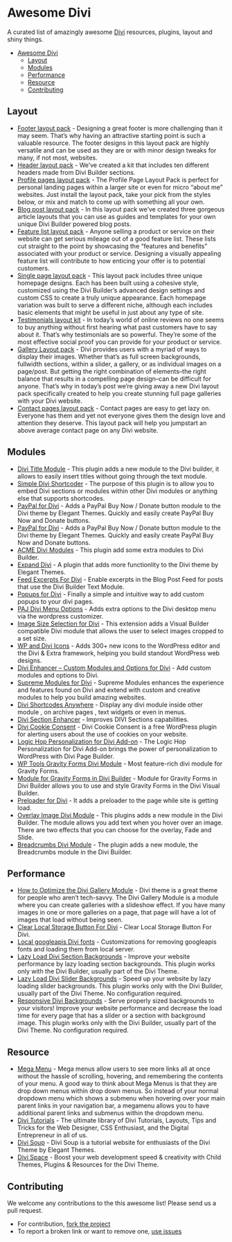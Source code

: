 # Awesome Divi

A curated list of amazingly awesome [Divi](https://www.elegantthemes.com/gallery/divi/) resources, plugins, layout and shiny things. 

- [Awesome Divi](#awesome-divi)
	- [Layout](#layout)
	- [Modules](#modules)
	- [Performance](#performance)
	- [Resource](#resource)
  - [Contributing](#contributing)


## Layout

* [Footer layout pack](https://www.elegantthemes.com/blog/divi-resources/free-divi-footer-layout-pack-10-unique-footer-designs-to-give-your-site-a-leg-up) - Designing a great footer is more challenging than it may seem. That’s why having an attractive starting point is such a valuable resource. The footer designs in this layout pack are highly versatile and can be used as they are or with minor design tweaks for many, if not most, websites.
* [Header layout pack](https://www.elegantthemes.com/blog/divi-resources/free-divi-download-the-divi-header-ui-kit) - We’ve created a kit that includes ten different headers made from Divi Builder sections.
* [Profile pages layout pack](https://www.elegantthemes.com/blog/divi-resources/free-divi-download-the-profile-pages-layout-pack) - The Profile Page Layout Pack is perfect for personal landing pages within a larger site or even for micro “about me” websites. Just install the layout pack, take your pick from the styles below, or mix and match to come up with something all your own.
* [Blog post layout pack](https://www.elegantthemes.com/blog/divi-resources/free-divi-blog-post-layout-pack-will-take-your-builder-powered-articles-to-the-next-level) - In this layout pack we’ve created three gorgeous article layouts that you can use as guides and templates for your own unique Divi Builder powered blog posts.
* [Feature list layout pack](https://www.elegantthemes.com/blog/divi-resources/free-divi-feature-list-layout-pack-will-help-you-showcase-what-you-have-to-offer-in-style) - Anyone selling a product or service on their website can get serious mileage out of a good feature list. These lists cut straight to the point by showcasing the “features and benefits” associated with your product or service. Designing a visually appealing feature list will contribute to how enticing your offer is to potential customers.
* [Single page layout pack](https://www.elegantthemes.com/blog/divi-resources/download-our-free-divi-layout-pack-for-modern-homepages-and-single-page-websites) - This layout pack includes three unique homepage designs. Each has been built using a cohesive style, customized using the Divi Builder’s advanced design settings and custom CSS to create a truly unique appearance. Each homepage variation was built to serve a different niche, although each includes basic elements that might be useful in just about any type of site. 
* [Testimonials layout kit](https://www.elegantthemes.com/blog/divi-resources/free-divi-testimonials-layout-kit) - In today’s world of online reviews no one seems to buy anything without first hearing what past customers have to say about it. That’s why testimonials are so powerful. They’re some of the most effective social proof you can provide for your product or service.
* [Gallery Layout pack](https://www.elegantthemes.com/blog/divi-resources/free-divi-photo-gallery-layout-pack-5-stunning-gallery-page-layouts-in-one-convenient-download) - Divi provides users with a myriad of ways to display their images. Whether that’s as full screen backgrounds, fullwidth sections, within a slider, a gallery, or as individual images on a page/post. But getting the right combination of elements–the right balance that results in a compelling page design–can be difficult for anyone. That’s why in today’s post we’re giving away a new Divi layout pack specifically created to help you create stunning full page galleries with your Divi website.
* [Contact pages layout pack](https://www.elegantthemes.com/blog/divi-resources/download-the-free-divi-contact-pages-layout-pack) - Contact pages are easy to get lazy on. Everyone has them and yet not everyone gives them the design love and attention they deserve. This layout pack will help you jumpstart an above average contact page on any Divi website.

## Modules

* [Divi Title Module](https://wordpress.org/plugins/mc-divi-title-module/) - This plugin adds a new module to the Divi builder, it allows to easily insert titles without going through the text module.
* [Simple Divi Shortcoder](https://wordpress.org/plugins/simple-divi-shortcoder/) - The purpose of this plugin is to allow you to embed Divi sections or modules within other Divi modules or anything else that supports shortcodes.
* [PayPal for Divi](https://github.com/angelleye/divi-paypal) - Adds a PayPal Buy Now / Donate button module to the Divi theme by Elegant Themes.  Quickly and easily create PayPal Buy Now and Donate buttons.
* [PayPal for Divi](https://wordpress.org/plugins/angelleye-paypal-for-divi/) - Adds a PayPal Buy Now / Donate button module to the Divi theme by Elegant Themes.  Quickly and easily create PayPal Buy Now and Donate buttons.
* [ACME Divi Modules](https://wordpress.org/plugins/acme-divi-modules/) - This plugin add some extra modules to Divi Builder.
* [Expand Divi](https://wordpress.org/plugins/expand-divi/) - A plugin that adds more functionlity to the Divi theme by Elegant Themes.
* [Feed Excerpts For Divi](https://wordpress.org/plugins/feed-excerpts-for-divi/) - Enable excerpts in the Blog Post Feed for posts that use the Divi Builder Text Module.
* [Popups for Divi](https://wordpress.org/plugins/popups-for-divi/) - Finally a simple and intuitive way to add custom popups to your divi pages.
* [PAJ Divi Menu Options](https://wordpress.org/plugins/paj-divi-menu-options/) - Adds extra options to the Divi desktop menu via the wordpress customizer.
* [Image Size Selection for Divi](https://wordpress.org/plugins/image-size-selection-for-divi/) - This extension adds a Visual Builder compatible Divi module that allows the user to select images cropped to a set size.
* [WP and Divi Icons](https://wordpress.org/plugins/wp-and-divi-icons/) - Adds 300+ new icons to the WordPress editor and the Divi & Extra framework, helping you build standout WordPress web designs.
* [Divi Enhancer – Custom Modules and Options for Divi](https://wordpress.org/plugins/miguras-divi-enhancer/) - Add custom modules and options to Divi.
* [Supreme Modules for Divi](https://wordpress.org/plugins/supreme-modules-for-divi/) - Supreme Modules enhances the experience and features found on Divi and extend with custom and creative modules to help you build amazing websites.
* [Divi Shortcodes Anywhere](https://wordpress.org/plugins/dsa-divi-shortcodes-anywhere/) - Display any divi module inside other module , on archive pages , text widgets or even in menus.
* [Divi Section Enhancer](https://wordpress.org/plugins/dse-divi-section-enhancer/) -  Improves DIVI Sections capabilities.
* [Divi Cookie Consent](https://wordpress.org/plugins/cookie-consent-for-divi/) -  Divi Cookie Consent is a free WordPress plugin for alerting users about the use of cookies on your website.
* [Logic Hop Personalization for Divi Add-on](https://wordpress.org/plugins/logic-hop-personalization-for-divi-add-on/) -  The Logic Hop Personalization for Divi Add-on brings the power of personalization to WordPress with Divi Page Builder.
* [WP Tools Gravity Forms Divi Module](https://wordpress.org/plugins/wp-tools-gravity-forms-divi-module/) -  Most feature-rich divi module for Gravity Forms.
* [Module for Gravity Forms in Divi Builder](https://wordpress.org/plugins/module-for-gravity-forms-in-divi-builder/) -  Module for Gravity Forms in Divi Builder allows you to use and style Gravity Forms in the Divi Visual Builder.
* [Preloader for Divi](https://wordpress.org/plugins/preloader-for-divi/) -  It adds a preloader to the page while site is getting load.
* [Overlay Image Divi Module](https://wordpress.org/plugins/overlay-image-divi-module/) -  This plugins adds a new module in the Divi Builder. The module allows you add text when you hover over an image. There are two effects that you can choose for the overlay, Fade and Slide.
* [Breadcrumbs Divi Module](https://wordpress.org/plugins/breadcrumbs-divi-module/) -  The plugin adds a new module, the Breadcrumbs module in the Divi Builder.

## Performance

* [How to Optimize the Divi Gallery Module](http://www.ibenic.com/optimize-divi-gallery-module/) - Divi theme is a great theme for people who aren’t tech-savvy. The Divi Gallery Module is a module where you can create galleries with a slideshow effect. If you have many images in one or more galleries on a page, that page will have a lot of images that load without being seen.
* [Clear Local Storage Button For Divi](https://gist.github.com/SJ-James/2034db86ed54dea09fa0ed4920261660) - Clear Local Storage Button For Divi.
* [Local googleapis Divi fonts](https://wordpress.org/plugins/local-googleapis-divi-fonts/) - Customizations for removing googleapis fonts and loading them from local server.
* [Lazy Load Divi Section Backgrounds](https://wordpress.org/plugins/lazy-load-divi-section-backgrounds/) - Improve your website performance by lazy loading section backgrounds. This plugin works only with the Divi Builder, usually part of the Divi Theme.
* [Lazy Load Divi Slider Backgrounds](https://wordpress.org/plugins/lazy-load-divi-slider-backgrounds/) - Speed up your website by lazy loading slider backgrounds. This plugin works only with the Divi Builder, usually part of the Divi Theme. No configuration required.
* [Responsive Divi Backgrounds](https://wordpress.org/plugins/responsive-divi-backgrounds/) - Serve properly sized backgrounds to your visitors! Improve your website performance and decrease the load time for every page that has a slider or a section with background image. This plugin works only with the Divi Builder, usually part of the Divi Theme. No configuration required.

## Resource

* [Mega Menu](https://www.elegantthemes.com/documentation/divi/mega-menus/) - Mega menus allow users to see more links all at once without the hassle of scrolling, hovering, and remembering the contents of your menu. A good way to think about Mega Menus is that they are drop down menus within drop down menus. So instead of your normal dropdown menu which shows a submenu when hovering over your main parent links in your navigation bar, a megamenu allows you to have additional parent links and submenus within the dropdown menu.
* [Divi Tutorials](https://quiroz.co/) - The ultimate library of Divi Tutorials, Layouts, Tips and Tricks for the Web Designer, CSS Enthusiast, and the Digital Entrepreneur in all of us.
* [Divi Soup](https://divisoup.com/) - Divi Soup is a tutorial website for enthusiasts of the Divi Theme by Elegant Themes.
* [Divi Space](https://divi.space/divi-tutorials/) - Boost your web development speed & creativity with Child Themes, Plugins & Resources for the Divi Theme.

## Contributing

We welcome any contributions to the this awesome list! Please send us a pull request.

* For contribution, [fork the project](https://github.com/lukecav/awesome-divi/fork)
* To report a broken link or want to remove one, [use issues](https://github.com/lukecav/awesome-divi/issues)
